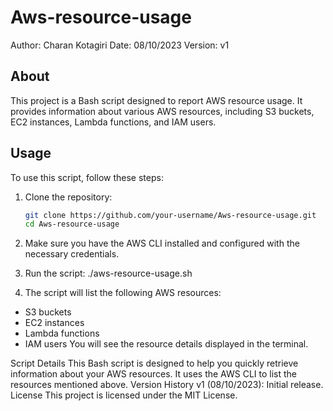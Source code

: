 # Aws-resource-usage

Author: Charan Kotagiri
Date: 08/10/2023
Version: v1

## About

This project is a Bash script designed to report AWS resource usage. It provides information about various AWS resources, including S3 buckets, EC2 instances, Lambda functions, and IAM users.

## Usage

To use this script, follow these steps:

1. Clone the repository:

   ```bash
   git clone https://github.com/your-username/Aws-resource-usage.git
   cd Aws-resource-usage
2. Make sure you have the AWS CLI installed and configured with the necessary credentials.
3. Run the script:
   ./aws-resource-usage.sh
4. The script will list the following AWS resources:

- S3 buckets
- EC2 instances
- Lambda functions
- IAM users
  You will see the resource details displayed in the terminal.

Script Details
  This Bash script is designed to help you quickly retrieve information about your AWS resources. It uses the AWS CLI to list the resources mentioned above.
Version History
v1 (08/10/2023): Initial release.
License
This project is licensed under the MIT License.

